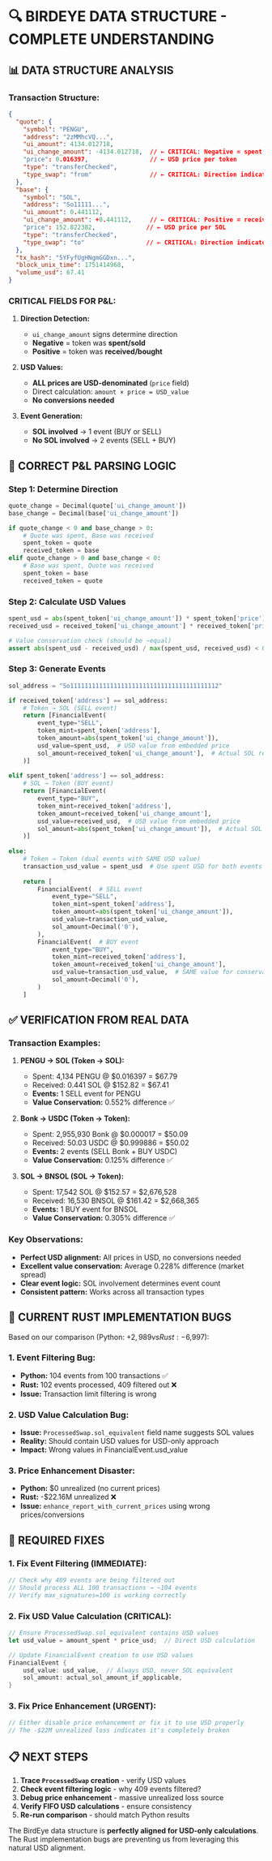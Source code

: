 # 🔍 BIRDEYE DATA STRUCTURE - COMPLETE UNDERSTANDING

## 📊 **DATA STRUCTURE ANALYSIS**

### **Transaction Structure:**
```json
{
  "quote": {
    "symbol": "PENGU",
    "address": "2zMMhcVQ...",
    "ui_amount": 4134.012718,
    "ui_change_amount": -4134.012718,  // ← CRITICAL: Negative = spent
    "price": 0.016397,                 // ← USD price per token
    "type": "transferChecked",
    "type_swap": "from"                // ← CRITICAL: Direction indicator
  },
  "base": {
    "symbol": "SOL", 
    "address": "So11111...",
    "ui_amount": 0.441112,
    "ui_change_amount": +0.441112,     // ← CRITICAL: Positive = received
    "price": 152.822382,              // ← USD price per SOL
    "type": "transferChecked",
    "type_swap": "to"                 // ← CRITICAL: Direction indicator
  },
  "tx_hash": "5YFyfUgHNgmGGDxn...",
  "block_unix_time": 1751414968,
  "volume_usd": 67.41
}
```

### **CRITICAL FIELDS FOR P&L:**

1. **Direction Detection:**
   - `ui_change_amount` signs determine direction
   - **Negative** = token was **spent/sold**
   - **Positive** = token was **received/bought**

2. **USD Values:**
   - **ALL prices are USD-denominated** (`price` field)
   - Direct calculation: `amount × price = USD_value`
   - **No conversions needed**

3. **Event Generation:**
   - **SOL involved** → 1 event (BUY or SELL)
   - **No SOL involved** → 2 events (SELL + BUY)

## 🧮 **CORRECT P&L PARSING LOGIC**

### **Step 1: Determine Direction**
```python
quote_change = Decimal(quote['ui_change_amount'])
base_change = Decimal(base['ui_change_amount'])

if quote_change < 0 and base_change > 0:
    # Quote was spent, Base was received
    spent_token = quote
    received_token = base
elif quote_change > 0 and base_change < 0:
    # Base was spent, Quote was received  
    spent_token = base
    received_token = quote
```

### **Step 2: Calculate USD Values**
```python
spent_usd = abs(spent_token['ui_change_amount']) * spent_token['price']
received_usd = received_token['ui_change_amount'] * received_token['price']

# Value conservation check (should be ~equal)
assert abs(spent_usd - received_usd) / max(spent_usd, received_usd) < 0.02  # <2%
```

### **Step 3: Generate Events**
```python
sol_address = "So11111111111111111111111111111111111111112"

if received_token['address'] == sol_address:
    # Token → SOL (SELL event)
    return [FinancialEvent(
        event_type="SELL",
        token_mint=spent_token['address'],
        token_amount=abs(spent_token['ui_change_amount']),
        usd_value=spent_usd,  # USD value from embedded price
        sol_amount=received_token['ui_change_amount'],  # Actual SOL received
    )]
    
elif spent_token['address'] == sol_address:
    # SOL → Token (BUY event)
    return [FinancialEvent(
        event_type="BUY", 
        token_mint=received_token['address'],
        token_amount=received_token['ui_change_amount'],
        usd_value=received_usd,  # USD value from embedded price
        sol_amount=abs(spent_token['ui_change_amount']),  # Actual SOL spent
    )]
    
else:
    # Token → Token (dual events with SAME USD value)
    transaction_usd_value = spent_usd  # Use spent USD for both events
    
    return [
        FinancialEvent(  # SELL event
            event_type="SELL",
            token_mint=spent_token['address'], 
            token_amount=abs(spent_token['ui_change_amount']),
            usd_value=transaction_usd_value,
            sol_amount=Decimal('0'),
        ),
        FinancialEvent(  # BUY event
            event_type="BUY",
            token_mint=received_token['address'],
            token_amount=received_token['ui_change_amount'], 
            usd_value=transaction_usd_value,  # SAME value for conservation
            sol_amount=Decimal('0'),
        )
    ]
```

## ✅ **VERIFICATION FROM REAL DATA**

### **Transaction Examples:**

1. **PENGU → SOL (Token → SOL):**
   - Spent: 4,134 PENGU @ $0.016397 = $67.79
   - Received: 0.441 SOL @ $152.82 = $67.41  
   - **Events:** 1 SELL event for PENGU
   - **Value Conservation:** 0.552% difference ✅

2. **Bonk → USDC (Token → Token):**
   - Spent: 2,955,930 Bonk @ $0.000017 = $50.09
   - Received: 50.03 USDC @ $0.999886 = $50.02
   - **Events:** 2 events (SELL Bonk + BUY USDC)
   - **Value Conservation:** 0.125% difference ✅

3. **SOL → BNSOL (SOL → Token):**
   - Spent: 17,542 SOL @ $152.57 = $2,676,528
   - Received: 16,530 BNSOL @ $161.42 = $2,668,365
   - **Events:** 1 BUY event for BNSOL
   - **Value Conservation:** 0.305% difference ✅

### **Key Observations:**
- **Perfect USD alignment:** All prices in USD, no conversions needed
- **Excellent value conservation:** Average 0.228% difference (market spread)
- **Clear event logic:** SOL involvement determines event count
- **Consistent pattern:** Works across all transaction types

## 🚨 **CURRENT RUST IMPLEMENTATION BUGS**

Based on our comparison (Python: +$2,989 vs Rust: -$6,997):

### **1. Event Filtering Bug:**
- **Python:** 104 events from 100 transactions ✅
- **Rust:** 102 events processed, 409 filtered out ❌
- **Issue:** Transaction limit filtering is wrong

### **2. USD Value Calculation Bug:**
- **Issue:** `ProcessedSwap.sol_equivalent` field name suggests SOL values
- **Reality:** Should contain USD values for USD-only approach
- **Impact:** Wrong values in FinancialEvent.usd_value

### **3. Price Enhancement Disaster:**
- **Python:** $0 unrealized (no current prices)
- **Rust:** -$22.16M unrealized ❌
- **Issue:** `enhance_report_with_current_prices` using wrong prices/conversions

## 🎯 **REQUIRED FIXES**

### **1. Fix Event Filtering (IMMEDIATE):**
```rust
// Check why 409 events are being filtered out
// Should process ALL 100 transactions → ~104 events
// Verify max_signatures=100 is working correctly
```

### **2. Fix USD Value Calculation (CRITICAL):**
```rust
// Ensure ProcessedSwap.sol_equivalent contains USD values
let usd_value = amount_spent * price_usd;  // Direct USD calculation

// Update FinancialEvent creation to use USD values
FinancialEvent {
    usd_value: usd_value,  // Always USD, never SOL equivalent
    sol_amount: actual_sol_amount_if_applicable,
}
```

### **3. Fix Price Enhancement (URGENT):**
```rust
// Either disable price enhancement or fix it to use USD properly
// The -$22M unrealized loss indicates it's completely broken
```

## 📋 **NEXT STEPS**

1. **Trace `ProcessedSwap` creation** - verify USD values
2. **Check event filtering logic** - why 409 events filtered?
3. **Debug price enhancement** - massive unrealized loss source
4. **Verify FIFO USD calculations** - ensure consistency
5. **Re-run comparison** - should match Python results

The BirdEye data structure is **perfectly aligned for USD-only calculations**. The Rust implementation bugs are preventing us from leveraging this natural USD alignment.